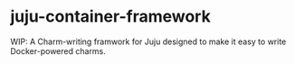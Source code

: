 # juju-container-framework
WIP: A Charm-writing framwork for Juju designed to make it easy to write Docker-powered charms.
